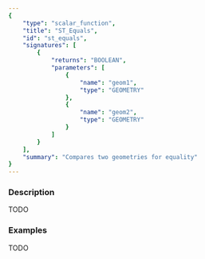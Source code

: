 ```yaml
---
{
    "type": "scalar_function",
    "title": "ST_Equals",
    "id": "st_equals",
    "signatures": [
        {
            "returns": "BOOLEAN",
            "parameters": [
                {
                    "name": "geom1",
                    "type": "GEOMETRY"
                },
                {
                    "name": "geom2",
                    "type": "GEOMETRY"
                }
            ]
        }
    ],
    "summary": "Compares two geometries for equality"
}
---
```


### Description

TODO

### Examples

TODO

